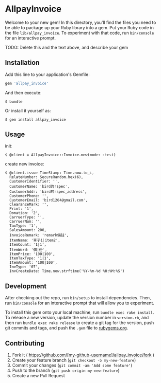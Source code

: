 # AllpayInvoice

Welcome to your new gem! In this directory, you'll find the files you need to be able to package up your Ruby library into a gem. Put your Ruby code in the file `lib/allpay_invoice`. To experiment with that code, run `bin/console` for an interactive prompt.

TODO: Delete this and the text above, and describe your gem

## Installation

Add this line to your application's Gemfile:

```ruby
gem 'allpay_invoice'
```

And then execute:

    $ bundle

Or install it yourself as:

    $ gem install allpay_invoice

## Usage
init:

    $ @client = AllpayInvoice::Invoice.new(mode: :test)
create new invoice:

    $ @client.issue TimeStamp: Time.now.to_i,
      RelateNumber: SecureRandom.hex(6),
      CustomerIdentifier: '',
      CustomerName: 'bird的rspec',
      CustomerAddr: 'bird的rspec_address',
      CustomerPhone: '',
      CustomerEmail: 'bird1204@gmail.com',
      ClearanceMark: '',
      Print: '1',
      Donation: '2',
      CarruerType: '',
      CarruerNum: '',
      TaxType: '1',
      SalesAmount: 200,
      InvoiceRemark: 'remark備註',
      ItemName: '車子1|item2',
      ItemCount: '1|1',
      ItemWord: '個|份',
      ItemPrice: '100|100',
      ItemTaxType: '1|1',
      ItemAmount: '100|100',
      InvType: '07',
      InvCreateDate: Time.now.strftime('%Y-%m-%d %H:%M:%S')

## Development

After checking out the repo, run `bin/setup` to install dependencies. Then, run `bin/console` for an interactive prompt that will allow you to experiment.

To install this gem onto your local machine, run `bundle exec rake install`. To release a new version, update the version number in `version.rb`, and then run `bundle exec rake release` to create a git tag for the version, push git commits and tags, and push the `.gem` file to [rubygems.org](https://rubygems.org).

## Contributing

1. Fork it ( https://github.com/[my-github-username]/allpay_invoice/fork )
2. Create your feature branch (`git checkout -b my-new-feature`)
3. Commit your changes (`git commit -am 'Add some feature'`)
4. Push to the branch (`git push origin my-new-feature`)
5. Create a new Pull Request
